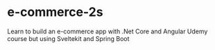 # e-commerce-2s
 Learn to build an e-commerce app with .Net Core and Angular Udemy course but using Sveltekit and Spring Boot
